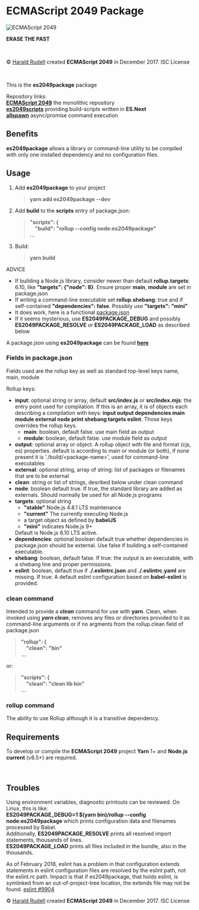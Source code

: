 <h1>ECMAScript 2049 Package</h1>
<img src=https://raw.githubusercontent.com/haraldrudell/ECMAScript2049/HEAD/workspace/packages/es2049scripts/assets/ECMAScript%202049.png alt="ECMAScript 2049" />
<p><strong>ERASE THE PAST</strong></p>
<p>&emsp;</p>
<p>© <a href=http://haraldrudell.com>Harald Rudell</a> created <strong>ECMAScript 2049</strong> in December 2017. ISC License</p>
<p>&emsp;</p>

<p>This is the <strong>es2049package</strong> package</p>
<p>Repository links:<br />
<strong><a href=https://github.com/haraldrudell/ECMAScript2049>ECMAScript 2049</a></strong> the monolithic repository<br />
<strong><a href=https://github.com/haraldrudell/ECMAScript2049/tree/master/workspace/packages/es2049scripts>es2049scripts</a></strong> providing build-scripts written in <strong>ES.Next</strong><br />
<strong><a href=https://github.com/haraldrudell/ECMAScript2049/tree/master/workspace/packages/allspawn>allspawn</a></strong> async/promise command execution</p>

<h2>Benefits</h2>
<p><strong>es2049package</strong> allows a library or command-line utility to be compiled with only one installed dependency and no configuration files.</p>

<h2>Usage</h2>
<ol>
  <li><p>Add <strong>es2049package</strong> to your project</p>
    <blockquote><strong>yarn add es2049package --dev</strong></blockquote></li>
  <li><p>Add <strong>build</strong> to the <strong>scripts</strong> entry of package.json:</p>
    <blockquote><strong>"scripts": {<br />
    &emsp;"build": "rollup --config node:es2049package"<br />
    …</strong></blockquote></li>
  <li><p>Build:</p>
    <blockquote><strong>yarn build</strong></blockquote></li>
</ol>

<p>ADVICE</p>
<ul>
  <li>If building a Node.js library, consider newer than default <strong>rollup.targets</strong>: 6.10, like <strong>"targets": {"node": 8}</strong>. Ensure proper <strong>main</strong>, <strong>module</strong> are set in package.json</li>
  <li>If writing a command-line executable set <strong>rollup.shebang</strong>: true and if self-contained <strong>"dependencies": false</strong>. Possibly use <strong>"targets": "mini"</strong></li>
  <li>It does work, here is a functional <a href=https://github.com/haraldrudell/ECMAScript2049/blob/master/workspace/packages/allspawn/package.json>package.json</a></li>
  <li>If it seems mysterious, use <strong>ES2049PACKAGE_DEBUG</strong> and possibly <strong>ES2049PACKAGE_RESOLVE</strong> or <strong>ES2049PACKAGE_LOAD</strong> as described below</li>
</ul>
<p>A package.json using <strong>es2049package</strong> can be found <strong><a href=https://github.com/haraldrudell/ECMAScript2049/blob/master/workspace/packages/allspawn/package.json>here</a></strong></p>

<h3>Fields in package.json</h3>
<p>Fields used are the rollup key as well as standard top-level keys name, main, module</p>
<p>Rollup keys:</p>
<ul>
  <li><strong>input</strong>: optional string or array, default <strong>src/index.js</strong> or <strong>src/index.mjs</strong>: the entry point used for compilation. If this is an array, it is of objects each describing a compilation with keys: <strong>input output dependencies main module external node print shebang targets eslint</strong>. Those keys overrides the rollup keys.<ul>
    <li><strong>main</strong>: boolean, default false. use main field as output
    <li><strong>module</strong>: boolean, default false. use module field as output</li>
  </ul></li>
  <li><strong>output</strong>: optional array or object. A rollup object with file and format (cjs, es) properties. default is according to main or module (or both), if none present it is './build/&lt;package-name>', used for command-line executables</li>
  <li><strong>external</strong>: optional string, array of string: list of packages or filenames that are to be external</li>
  <li><strong>clean</strong>: string or list of strings, desribed below under clean command</li>
  <li><strong>node</strong>: boolean default true. If true, the standard library are added as externals. Should normally be used for all Node.js programs</li>
  <li><strong>targets</strong>: optional string<ul>
    <li><strong>"stable"</strong> Node.js 4.8.1 LTS maintenance</li>
    <li><strong>"current"</strong> The currently executing Node.js</li>
    <li>a target object as defined  by <strong>babelJS</strong></li>
    <li><strong>"mini"</strong> indicates Node.js 9+</li>
  </ul>Default is Node.js 6.10 LTS active.</li>
  <li><strong>dependencies</strong>: optional boolean default true whether dependencies in package.json should be external. Use false if building a self-contained executable.</li>
  <li><strong>shebang</strong>: boolean, default false. If true: the output is an executable, with a shebang line and proper permissions.</li>
  <li><strong>eslint</strong>: boolean, default true if <strong>./.eslintrc.json</strong> and <strong>./.eslintrc.yaml</strong> are missing. If true: A default eslint configuration based on <strong>babel-eslint</strong> is provided.</li>
</ul>

<h3>clean command</h3>
<p>Intended to provide a <em><strong>clean</em></strong> command for use with <strong>yarn</strong>. Clean, when invoked using <em><strong>yarn clean</em></strong>, removes any files or directories provided to it as command-line arguments or if no argments from the rollup.clean field of package.json</p>
<blockquote><strong>"rollup": {<br />
  &emsp;"clean": "bin"<br />
  …</strong></blockquote>
<p>or:</p>
<blockquote><strong>"scripts": {<br />
  &emsp;"clean": "clean lib bin"<br />
  …</strong></blockquote>

<h3>rollup command</h3>
<p>The ability to use Rollup although it is a transitive dependency.</p>

<h2>Requirements</h2>
<p>To develop or compile the <strong>ECMAScript 2049</strong> project <strong>Yarn</strong> 1+ and <strong>Node.js current</strong> (v8.5+) are required.</p>
<p>&emsp;</p>

<h2>Troubles</h2>
<p>Using environment variables, diagnostic printouts can be reviewed. On Linux, this is like:<br />
<strong>ES2049PACKAGE_DEBUG=1 $(yarn bin)/rollup --config node:es2049package</strong> which prints configuration data and filenames processed by Babel.<br />Additionally, <strong>ES2049PACKAGE_RESOLVE</strong> prints all resolved import statements, thousands of lines.<br />
<strong>ES2049PACKAGE_LOAD</strong> prints all files included in the bundle, also in the thousands.</li>
</p>
<p>As of February 2018, eslint has a problem in that configuration extends statements in eslint configuration files are resolved by the eslint path, not the eslint.rc path. Impact is that if es2049package, that holds eslint, is symlinked from an out-of-project-tree location, the extends file may not be found. <a href=https://github.com/eslint/eslint/issues/9904>eslint #9904</a></p>

<p>© <a href=http://haraldrudell.com>Harald Rudell</a> created <strong>ECMAScript 2049</strong> in December 2017. ISC License</p>
